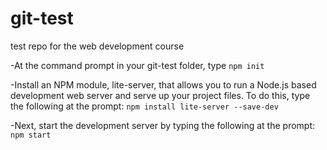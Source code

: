 # git-test
test repo for the web development course

-At the command prompt in your git-test folder, type
`npm init`

-Install an NPM module, lite-server, that allows you to run a Node.js based development web server and serve up your project files. To do this, type the following at the prompt:
`npm install lite-server --save-dev`

-Next, start the development server by typing the following at the prompt:
`npm start`
